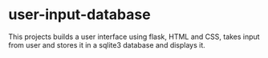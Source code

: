 # user-input-database
This projects builds a user interface using flask, HTML and CSS, takes input from user and stores it in  a sqlite3 database and displays it.
